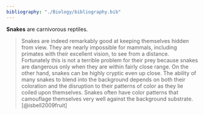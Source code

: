 ```yaml
---
bibliography: "./Biology/bibliography.bib"
---
```



**Snakes** are carnivorous reptiles.

> Snakes are indeed remarkably good at keeping themselves hidden from view. They are nearly impossible for mammals, including primates with their excellent vision, to see from a distance. Fortunately this is not a terrible problem for their prey because snakes are dangerous only when they are within fairly close range. On the other hand, snakes can be highly cryptic even up close. The ability of many snakes to blend into the background depends on both their coloration and the disruption to their patterns of color as they lie coiled upon themselves. Snakes often have color patterns that camouflage themselves very well against the background substrate. [@isbell2009fruit]